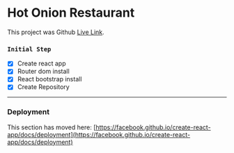 # Hot Onion Restaurant

This project was Github [Live Link](https://github.com/facebook/create-react-app).

### `Initial Step`
- [x] Create react app
- [x] Router dom install
- [x] React bootstrap install
- [x] Create Repository
***


### Deployment

This section has moved here: [https://facebook.github.io/create-react-app/docs/deployment](https://facebook.github.io/create-react-app/docs/deployment)
